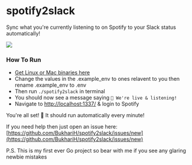 # spotify2slack
Sync what you're currently listening to on Spotify to your Slack status automatically!

![](https://i.imgur.com/lfrxZmY.png)

### How To Run
- [Get Linux or Mac binaries here](https://github.com/BukhariH/spotify2slack/releases/tag/1.0.1)
- Change the values in the .example_env to ones relavent to you then rename .example_env to .env
- Then run ```./spotify2slack``` in terminal
- You should now see a message saying ```🚀 We're live & listening!```
- Navigate to [http://localhost:1337/](http://localhost:1337/) & login to Spotify

You're all set! 🙌 It should run automatically every minute!

If you need help then just open an issue here:
[https://github.com/BukhariH/spotify2slack/issues/new](https://github.com/BukhariH/spotify2slack/issues/new)

P.S. This is my first ever Go project so bear with me if you see any glaring newbie mistakes
